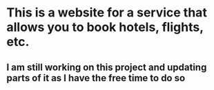 # This is a website for a service that allows you to book hotels, flights, etc.

## I am still working on this project and updating parts of it as I have the free time to do so
